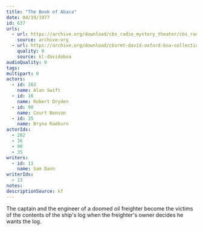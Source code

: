 ```yaml
---
title: "The Book of Abaca"
date: 04/19/1977
id: 637
urls: 
  - url: https://archive.org/download/cbs_radio_mystery_theater/cbs_radio_mystery_theater-0601-0650.zip/cbs_radio_mystery_theater-0601-0650%2Fcbsrmt_0637_the_book_of_abaca.mp3
    source: archive-org
  - url: https://archive.org/download/cbsrmt-david-oxford-boa-collection/CBSRMT-770419-0637-The-Book-of-Abaca-(128-48)_WBBM-JE-{BoA}.mp3
    quality: 0
    source: kl-davidoboa
audioQuality: 0
tags: 
multipart: 0
actors:  
  - id: 282
    name: Alan Swift  
  - id: 16
    name: Robert Dryden  
  - id: 90
    name: Court Benson  
  - id: 35
    name: Bryna Raeburn
actorIds:  
  - 282  
  - 16  
  - 90  
  - 35
writers:  
  - id: 13
    name: Sam Dann
writerIds:  
  - 13
notes: 
descriptionSource: kf
---
```

The captain and the engineer of a doomed oil freighter become the victims of the contents of the ship's log when the freighter's owner decides he wants the log.